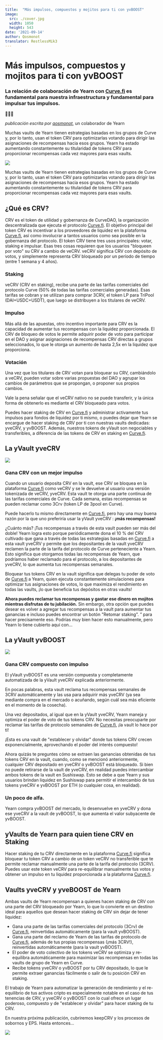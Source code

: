 ```yaml
---
title:  "Más impulsos, compuestos y mojitos para ti con yvBOOST"
image:
  src: ./cover.jpg
  width: 1050
  height: 543
date: '2021-09-14'
author: Qosmonot
translator: RestlessMik3
---
```


# Más impulsos, compuestos y mojitos para ti con yvBOOST

### La relación de colaboración de Yearn con [Curve.fi](http://curve.fi/) es fundamental para nuestra infraestructura y fundamental para impulsar tus impulsos.

🔵🤝🌈

_publicación escrita por_ [_qosmonot_](http://twitter.com/qosmonot), un colaborador de Yearn

Muchas vaults de Yearn tienen estrategias basadas en los grupos de Curve y, por lo tanto, usan el token CRV para optimizarlas votando para dirigir las asignaciones de recompensas hacia esos grupos. Yearn ha estado aumentando constantemente su titularidad de tokens CRV para proporcionar recompensas cada vez mayores para esas vaults.

![](image1.jpg?w=1050&h=651)

Muchas vaults de Yearn tienen estrategias basadas en los grupos de Curve y, por lo tanto, usan el token CRV para optimizarlas votando para dirigir las asignaciones de recompensas hacia esos grupos. Yearn ha estado aumentando constantemente su titularidad de tokens CRV para proporcionar recompensas cada vez mayores para esas vaults.

## ¿Qué es CRV?

CRV es el token de utilidad y gobernanza de CurveDAO, la organización descentralizada que ejecuta el protocolo [Curve.fi](http://curve.fi/). El objetivo principal del token CRV es incentivar a los proveedores de liquidez en la plataforma [Curve.fi](http://curve.fi/), así como involucrar a tantos usuarios como sea posible en la gobernanza del protocolo. El token CRV tiene tres usos principales: votar, staking e impulsar. Esas tres cosas requieren que los usuarios "bloqueen por voto" su CRV a cambio de veCRV. veCRV significa CRV con depósito de votos, y simplemente representa CRV bloqueado por un período de tiempo (entre 1 semana y 4 años).

### Staking

veCRV (CRV en staking), recibe una parte de las tarifas comerciales del protocolo Curve (50% de todas las tarifas comerciales generadas). Esas tarifas se cobran y se utilizan para comprar 3CRV, el token LP para TriPool (DAI+USDC+USDT), que luego se distribuyen a los titulares de veCRV.

### Impulso

Más allá de las apuestas, otro incentivo importante para CRV es la capacidad de aumentar tus recompensas con la liquidez proporcionada. El CRV de bloqueo de votos le permite adquirir poder de voto para participar en el DAO y asignar asignaciones de recompensas CRV directas a grupos seleccionados, lo que le otorga un aumento de hasta 2,5x en la liquidez que proporciona.

### Votación

Una vez que los titulares de CRV votan para bloquear su CRV, cambiándolo a veCRV, pueden votar sobre varias propuestas del DAO y agrupar los cambios de parámetros que se propongan, o proponer sus propios cambios.

Vale la pena señalar que el veCRV nativo no se puede transferir, y la única forma de obtenerlo es mediante el CRV bloqueado para votos.

Puedes hacer staking de CRV en [Curve.fi](http://curve.fi/) y administrar activamente tus impulsos para fondos de liquidez por ti mismo, o puedes dejar que Yearn se encargue de hacer staking de CRV por ti con nuestras vaults dedicadas: yveCRV, y yvBOOST. Además, nuestros tokens de yVault son negociables y transferibles, a diferencia de las tokens de CRV en staking en [Curve.fi](http://curve.fi/).

## La yVault yveCRV 

![](image2.png?w=128&h=128)

### Gana CRV con un mejor impulso

Cuando un usuario deposita CRV en la vault, ese CRV se bloquea en la plataforma [Curve.fi](http://curve.fi/) como veCRV y se le devuelve al usuario una versión tokenizada de veCRV, yveCRV. Esta vault te otorga una parte continua de las tarifas comerciales de Curve. Cada semana, estas recompensas se pueden reclamar como 3Crv (token LP de 3pool en Curve).

Puede hacerlo tu mismo directamente en [Curve.fi](http://curve.fi/), pero hay una muy buena razón por la que uno preferiría usar la yVault yveCRV : **¡más recompensas!**

¿Cuánto más? ¡Tus recompensas a través de esta vault pueden ser más del doble! Yearn logra esto porque periódicamente dona el 10 % del CRV cultivado que gana a través de todas las estrategias basadas en [Curve.fi](http://curve.fi/) a esta vault yveCRV y permite que los depositantes de la vault yveCRV reclamen la parte de la tarifa del protocolo de Curve perteneciente a Yearn. Esto significa que otorgamos todas las recompensas de Yearn, que podríamos haber reclamado para el protocolo, a los depositantes de yveCRV, lo que aumenta tus recompensas semanales.

Bloquear tus tokens CRV en la vault significa que delegas tu poder de voto de [Curve.fi](http://curve.fi/) a Yearn, quien ejecuta constantemente simulaciones para optimizar tus asignaciones de votos, lo que maximiza el rendimiento en todas las vaults, ¡lo que beneficia tus depósitos en otras vaults!

**Ahora puedes reclamar tus recompensas y gastar ese dinero en mojitos mientras disfrutas de tu jubilación.** Sin embargo, otra opción que puedes desear es volver a agregar tus recompensas a la vault para aumentar tus ganancias e incluso puedes encontrar un botón "Retomar staking". ” para hacer precisamente eso. Podrías muy bien hacer esto manualmente, pero Yearn lo tiene cubierto aquí con...

## La yVault yvBOOST 

![](image3.png?w=128&h=128)

### Gana CRV compuesto con impulso

El yVault yvBOOST es una versión compuesta y completamente automatizada de la yVault yveCRV explicada anteriormente.

En pocas palabras, esta vault reclama tus recompensas semanales de 3CRV automáticamente y las usa para adquirir más yveCRV (ya sea mediante compra en el mercado o acuñando, según cuál sea más eficiente en el momento de la cosecha).

Una vez depositados, al igual que en la yVault yveCRV, Yearn maneja y optimiza el poder de voto de tus tokens CRV. No necesitas preocuparte por reclamar las tarifas de protocolo semanales de [Curve.fi](http://curve.fi/), ¡la vault lo hace por ti!

¡Esta es una vault de "establecer y olvidar" donde tus tokens CRV crecen exponencialmente, aprovechando el poder del interés compuesto!

Ahora quizás te preguntes cómo se extraen las ganancias obtenidas de tus tokens CRV en la vault, cuando, como se mencionó anteriormente, cualquier CRV depositado en yveCRV o yvBOOST está bloqueado. Si bien no puede retirarse de la vault de yveCRV, en realidad puedes intercambiar ambos tokens de la vault en Sushiswap. Esto se debe a que Yearn y sus usuarios brindan liquidez en Sushiswap para permitir el intercambio de tus tokens yveCRV e yvBOOST por ETH (o cualquier cosa, en realidad).

### Un poco de alfa.

Yearn compra yvBOOST del mercado, lo desenvuelve en yveCRV y dona ese yveCRV a la vault de yvBOOST, lo que aumenta el valor subyacente de yvBOOST.

## yVaults de Yearn para quien tiene CRV en Staking

Hacer staking de tu CRV directamente en la plataforma [Curve.fi](http://curve.fi/) significa bloquear tu token CRV a cambio de un token veCRV no transferible que te permite reclamar manualmente una parte de la tarifa del protocolo (3CRV). Puedes usar este token veCRV para re-equilibrar manualmente tus votos y obtener un impulso en tu liquidez proporcionada a la plataforma [Curve.fi](http://curve.fi/).

## Vaults yveCRV y yveBOOST de Yearn

Ambas vaults de Yearn recompensan a quienes hacen staking de CRV con una parte del CRV bloqueado por Yearn, lo que lo convierte en un destino ideal para aquellos que desean hacer staking de CRV sin dejar de tener liquidez:

-   Gana una parte de las tarifas comerciales del protocolo (3Crv) de [Curve.fi](http://curve.fi/), reinvertidas automáticamente (para la vault yvBOOST).
-   Gana una parte del reclamo de Yearn de las tarifas de protocolo de [Curve.fi](http://curve.fi/), además de tus propias recompensas (¡más 3CRV!), reinvertidas automáticamente (para la vault yvBOOST).
-   El poder de voto colectivo de los tokens veCRV se optimiza y re-equilibra automáticamente para maximizar las recompensas en todas las vaults de grupo de Yearn en Curve.
-   Recibe tokens yveCRV o yvBOOST por tu CRV depositado, lo que le permite extraer ganancias fácilmente o salir de tu posición CRV en staking.

El trabajo de Yearn para automatizar la generación de rendimiento y el re-equilibrio de tus activos cripto es especialmente notable en el caso de tus tenencias de CRV, y yveCRV o yvBOOST con lo cual ofrece un lugar poderoso, compuesto y de "establecer y olvidar" para hacer staking de tu CRV.

En nuestra próxima publicación, cubriremos keepCRV y los procesos de sobornos y EPS. Hasta entonces…

![](image4.jpg?w=1050&h=543)
